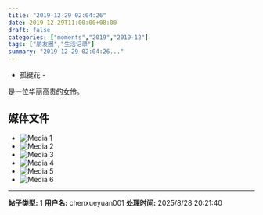 ```yaml
---
title: "2019-12-29 02:04:26"
date: 2019-12-29T11:00:00+08:00
draft: false
categories: ["moments","2019","2019-12"]
tags: ["朋友圈","生活记录"]
summary: "2019-12-29 02:04:26..."
---
```


- 孤挺花 -

是一位华丽高贵的女伶。

## 媒体文件

- ![Media 1](/Moments/photos/2019-12-29/201912290204260.jpg)
- ![Media 2](/Moments/photos/2019-12-29/201912290204261.jpg)
- ![Media 3](/Moments/photos/2019-12-29/201912290204262.jpg)
- ![Media 4](/Moments/photos/2019-12-29/201912290204263.jpg)
- ![Media 5](/Moments/photos/2019-12-29/201912290204264.jpg)
- ![Media 6](/Moments/photos/2019-12-29/201912290204265.jpg)

---

**帖子类型:** 1
**用户名:** chenxueyuan001
**处理时间:** 2025/8/28 20:21:40